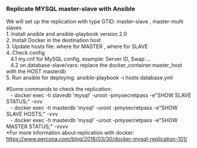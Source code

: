 ### Replicate MYSQL master-slave with Ansible ###
We will set up the replication with type GTID: master-slave  , master-multi slaves
</br>1. Install ansible and ansible-playbook version 2.0
</br>2. Install Docker in the destination host
</br>3. Update hosts file: where for MASTER , where for SLAVE
</br>4. Check config 
    </br>&nbsp;&nbsp;&nbsp;4.1 my.cnf for MySQL config, example: Server ID, Swap ...
    </br>&nbsp;&nbsp;&nbsp;4.2 on database-slave/vars: replace the docker_container.master_host with the HOST masterdb
</br>5. Run ansible for deploying: ansible-playbook -i hosts database.yml

#Some commands to check the replication:
</br>&nbsp;&nbsp;&nbsp;- docker exec -ti slavedb 'mysql' -uroot -pmysecretpass -e"SHOW SLAVE STATUS;" -vvv
</br>&nbsp;&nbsp;&nbsp;- docker exec -ti masterdb 'mysql' -uroot -pmysecretpass -e"SHOW SLAVE HOSTS;" -vvv
</br>&nbsp;&nbsp;&nbsp;- docker exec -ti masterdb 'mysql' -uroot -pmysecretpass -e"SHOW MASTER STATUS;" -vvvv
</br>
*For more information about replication with docker: https://www.percona.com/blog/2016/03/30/docker-mysql-replication-101/
